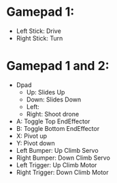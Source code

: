 # Gamepad 1:
* Left Stick: Drive
* Right Stick: Turn
# Gamepad 1 and 2:
* Dpad
  - Up: Slides Up
  - Down: Slides Down
  - Left: 
  - Right: Shoot drone
* A: Toggle Top EndEffector
* B: Toggle Bottom EndEffector
* X: Pivot up
* Y: Pivot down
* Left Bumper: Up Climb Servo
* Right Bumper: Down Climb Servo
* Left Trigger: Up Climb Motor
* Right Trigger: Down Climb Motor